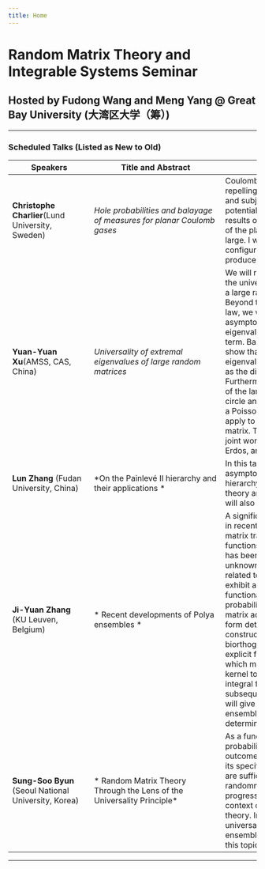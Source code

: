 ```yaml
---
title: Home
---
```




# Random Matrix Theory and Integrable Systems Seminar

## Hosted by Fudong Wang and Meng Yang @ Great Bay University (大湾区大学（筹）)


---
### Scheduled Talks (Listed as New to Old)


| <div style="width:150px">Speakers</div>  | <div style="width:250px">Title and Abstract</div>  | <div style="width:350px">Abstract</div> | <div style="width:200px">Location</div>  |<div style="width:160px">Time (GMT+8) </div>   |
|---|---|---|:---:|:------:|
| **Christophe Charlier**(Lund University, Sweden)   | *Hole probabilities and balayage of measures for planar Coulomb gases*  |  Coulomb gases consist of `$n$` particles repelling each other via the 2D Coulomb law and subject to the presence of an external potential. In this talk, I will discuss recent results on the probability that a given subset of the plane is free from particles when `$n$` is large. I will also discuss the most likely point configurations (``far from equilibrium") which produce such holes. | Zoom ID: 323410132  | 4pm-5pm , February 1st, 2024|
|**Yuan-Yuan Xu**(AMSS, CAS, China)|*Universality of extremal eigenvalues of large random matrices*| We will report on recent progress regarding the universality of the extremal eigenvalues of a large random matrix with i.i.d. entries. Beyond the radius of the celebrated circular law, we will establish a precise three-term asymptotic expansion for the largest eigenvalue (in modulus) with an optimal error term. Based on this result, we will further show that the properly normalized largest eigenvalue converges to a Gumbel distribution as the dimension goes to infinity. Furthermore, we also prove that the argument of the largest eigenvalue is uniform on the unit circle and that the extremal eigenvalues form a Poisson point process. Similar results also apply to the rightmost eigenvalue of the matrix. These results are based on several joint works with Giorgio Cipolloni, Laszlo Erdos, and Dominik Schroder.|A5-1806（Tencent：918 5790 6639））|4pm-5pm , Jan 17th, 2024|
| **Lun Zhang** (Fudan University, China)  | *On the Painlevé II hierarchy and their applications * |  In this talk, I will report my recent works on the asymptotic aspects of the Painlevé II hierarchy. Their applications in random matrix theory and integrable differential equations will also be discussed.  |A5-1806 （Tencent：918 5790 6639）  |  4pm-5pm, Jan 16th, 2024 |
| **Ji-Yuan Zhang** (KU Leuven, Belgium)  |* Recent developments of Polya ensembles * |  A significant advance in random matrix theory in recent years has been the development of a matrix transform theory based on spherical functions from harmonic analysis. One aspect has been the identification of the previously unknown Polya ensembles---intimately related to Polya frequency functions---which exhibit a key closure property of the functional form of their joint eigenvalue probability density function with respect to matrix addition or multiplication. They also form determinantal point processes constructed out of a special class of biorthogonal functions. The latter permit explicit forms in terms of sums or integrals, which moreover allow for the correlation kernel to be written in a double contour integral form, which is a key ingredient in subsequent asymptotic analysis. In  this talk I will give a brief review on the theory for Polya ensembles, their constructions, the determinantal structures and their kernels. | A5-1806 （Tencent：918 5790 6639） | 4pm-5pm , Jan 12th, 2024  |
|**Sung-Soo Byun** (Seoul National University, Korea)|* Random Matrix Theory Through the Lens of the Universality Principle*|As a fundamental concept in modern probability theory, universality asserts that the outcome of a system is largely independent of its specific structural details, provided there are sufficiently many different sources of randomness. In this talk, I will present recent progress on the universality principle in the context of the non-Hermitian random matrix theory. In particular, I will introduce the local universality problem of the planar symplectic ensembles and present my contributions to this topic.|A5-1806 （Tencent：918 5790 6639） |4pm-5pm , Jan 11th, 2024|

---





